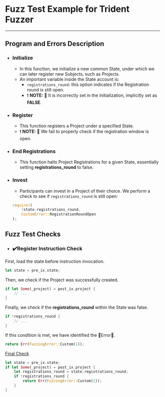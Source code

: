 # Fuzz Test Example for Trident Fuzzer

---

## Program and Errors Description

- ### Initialize
    - In this function, we initialize a new common State, under which we can later register new Subjects, such as Projects.
    - An important variable inside the State account is:
        - `registrations_round`: this option indicates if the Registration round is still open.
        - ❗ **NOTE:** 🐛 It is incorrectly set in the Initialization, implicitly set as **FALSE**.

- ### Register
    - This function registers a Project under a specified State.
    - ❗ **NOTE:** 🐛 We fail to properly check if the registration window is open.

- ### End Registrations
    - This function halts Project Registrations for a given State, essentially setting **registrations_round** to false.

- ### Invest
    - Participants can invest in a Project of their choice. We perform a check to see if `registrations_round` is still open:
    ```rust
    require!(
        !state.registrations_round,
        CustomError::RegistrationRoundOpen
    );
    ```

## Fuzz Test Checks
- ### ✔️Register Instruction Check
First, load the state before instruction invocation.
```rust
let state = pre_ix.state;
```
Then, we check if the Project was successfully created.
```rust
if let Some(_project) = post_ix.project {
    // ...
}
```
Finally, we check if the **registrations_round** within the State was false.
```rust
if !registrations_round {
    // ...
}
```
If this condition is met, we have identified the 🚨Error🚨.
```rust
return Err(FuzzingError::Custom(1));
```

<u> Final Check </u>
```rust
let state = pre_ix.state;
if let Some(_project) = post_ix.project {
    let registrations_round = state.registrations_round;
    if !registrations_round {
        return Err(FuzzingError::Custom(1));
    }
}
```
